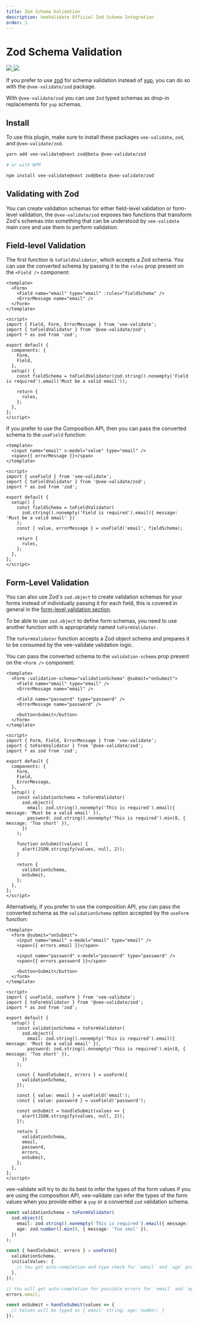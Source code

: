 ```yaml
---
title: Zod Schema Validation
description: VeeValidate Official Zod Schema Integration
order: 1
---
```


# Zod Schema Validation

<div class="mb-10 w-full flex items-center justify-center">
  <a href="https://vee-validate.logaretm.com/v4/guide/global-validators" target="_blank">
    <img class="h-40" src="https://github.com/logaretm/vee-validate/raw/main/logo.png">
  </a>

  <a class="ml-4" href="https://vee-validate.logaretm.com/v4/guide/global-validators" target="_blank">
    <img class="h-40" src="https://github.com/colinhacks/zod/raw/master/logo.svg">
  </a>
</div>

If you prefer to use [zod](https://github.com/colinhacks/zod) for schema validation instead of [yup](https://github.com/jquense/yup), you can do so with the `@vee-validate/zod` package.

With `@vee-validate/zod` you can use `Zod` typed schemas as drop-in replacements for `yup` schemas.

## Install

To use this plugin, make sure to install these packages `vee-validate`, `zod`, and `@vee-validate/zod`.

```sh
yarn add vee-validate@next zod@beta @vee-validate/zod

# or with NPM

npm install vee-validate@next zod@beta @vee-validate/zod
```

## Validating with Zod

You can create validation schemas for either field-level validation or form-level validation, the `@vee-validate/zod` exposes two functions that transform Zod's schemas into something that can be understood by `vee-validate` main core and use them to perform validation.

## Field-level Validation

The first function is `toFieldValidator`, which accepts a Zod schema. You can use the converted schema by passing it to the `rules` prop present on the `<Field />` component:

```vue
<template>
  <Form>
    <Field name="email" type="email" :rules="fieldSchema" />
    <ErrorMessage name="email" />
  </Form>
</template>

<script>
import { Field, Form, ErrorMessage } from 'vee-validate';
import { toFieldValidator } from '@vee-validate/zod';
import * as zod from 'zod';

export default {
  components: {
    Form,
    Field,
  },
  setup() {
    const fieldSchema = toFieldValidator(zod.string().nonempty('Field is required').email('Must be a valid email'));

    return {
      rules,
    };
  },
};
</script>
```

If you prefer to use the Composition API, then you can pass the converted schema to the `useField` function:

```vue
<template>
  <input name="email" v-model="value" type="email" />
  <span>{{ errorMessage }}</span>
</template>

<script>
import { useField } from 'vee-validate';
import { toFieldValidator } from '@vee-validate/zod';
import * as zod from 'zod';

export default {
  setup() {
    const fieldSchema = toFieldValidator(
      zod.string().nonempty('Field is required').email({ message: 'Must be a valid email' })
    );
    const { value, errorMessage } = useField('email', fieldSchema);

    return {
      rules,
    };
  },
};
</script>
```

## Form-Level Validation

You can also use Zod's `zod.object` to create validation schemas for your forms instead of individually passing it for each field, this is covered in general in the [form-level validation section](/guide/components/validation).

To be able to use `zod.object` to define form schemas, you need to use another function with is appropriately named `toFormValidator`.

The `toFormValidator` function accepts a Zod object schema and prepares it to be consumed by the vee-validate validation logic.

You can pass the converted schema to the `validation-schema` prop present on the `<Form />` component:

```vue
<template>
  <Form :validation-schema="validationSchema" @submit="onSubmit">
    <Field name="email" type="email" />
    <ErrorMessage name="email" />

    <Field name="password" type="password" />
    <ErrorMessage name="password" />

    <button>Submit</button>
  </Form>
</template>

<script>
import { Form, Field, ErrorMessage } from 'vee-validate';
import { toFormValidator } from '@vee-validate/zod';
import * as zod from 'zod';

export default {
  components: {
    Form,
    Field,
    ErrorMessage,
  },
  setup() {
    const validationSchema = toFormValidator(
      zod.object({
        email: zod.string().nonempty('This is required').email({ message: 'Must be a valid email' }),
        password: zod.string().nonempty('This is required').min(8, { message: 'Too short' }),
      })
    );

    function onSubmit(values) {
      alert(JSON.stringify(values, null, 2));
    }

    return {
      validationSchema,
      onSubmit,
    };
  },
};
</script>
```

Alternatively, if you prefer to use the composition API, you can pass the converted schema as the `validationSchema` option accepted by the `useForm` function:

```vue
<template>
  <form @submit="onSubmit">
    <input name="email" v-model="email" type="email" />
    <span>{{ errors.email }}</span>

    <input name="password" v-model="password" type="password" />
    <span>{{ errors.password }}</span>

    <button>Submit</button>
  </form>
</template>

<script>
import { useField, useForm } from 'vee-validate';
import { toFormValidator } from '@vee-validate/zod';
import * as zod from 'zod';

export default {
  setup() {
    const validationSchema = toFormValidator(
      zod.object({
        email: zod.string().nonempty('This is required').email({ message: 'Must be a valid email' }),
        password: zod.string().nonempty('This is required').min(8, { message: 'Too short' }),
      })
    );

    const { handleSubmit, errors } = useForm({
      validationSchema,
    });

    const { value: email } = useField('email');
    const { value: password } = useField('password');

    const onSubmit = handleSubmit(values => {
      alert(JSON.stringify(values, null, 2));
    });

    return {
      validationSchema,
      email,
      password,
      errors,
      onSubmit,
    };
  },
};
</script>
```

<doc-tip title="TypeScript Form Values Inference">

vee-validate will try to do its best to infer the types of the form values if you are using the composition API, vee-validate can infer the types of the form values when you provide either a `yup` or a converted `zod` validation schema.

```ts
const validationSchema = toFormValidator(
  zod.object({
    email: zod.string().nonempty('This is required').email({ message: 'Must be a valid email' }),
    age: zod.number().min(8, { message: 'Too smol' }),
  })
);

const { handleSubmit, errors } = useForm({
  validationSchema,
  initialValues: {
    // You get auto-completion and type check for `email` and `age` properties
  },
});

// You will get auto-completion for possible errors for `email` and `age`
errors.email;

const onSubmit = handleSubmit(values => {
  // Values will be typed as { email: string; age: number; }
});
```

</doc-tip>
